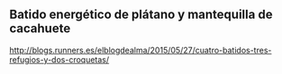 ## Batido energético de plátano y mantequilla de cacahuete

http://blogs.runners.es/elblogdealma/2015/05/27/cuatro-batidos-tres-refugios-y-dos-croquetas/
